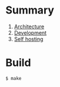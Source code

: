 # Summary

1. [Architecture](architecture.md)
2. [Development](development.md)
3. [Self hosting](self_hosting.md)


# Build

```sh
$ make
```
